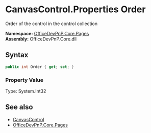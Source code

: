 # CanvasControl.Properties Order
 Order of the control in the control collection   

**Namespace:** [OfficeDevPnP.Core.Pages](OfficeDevPnP.Core.Pages.md)  
**Assembly:** OfficeDevPnP.Core.dll  
## Syntax
```C#
public int Order { get; set; }
```

### Property Value
Type: System.Int32  

## See also
- [CanvasControl](OfficeDevPnP.Core.Pages.CanvasControl.md) 
- [OfficeDevPnP.Core.Pages](OfficeDevPnP.Core.Pages.md) 
